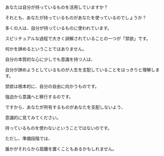 あなたは自分が持っているものを活用していますか？

それとも、あなたが持っているものがあなたを使っているのでしょうか？

多くの人は、自分が持っているものに使われています。

スピリチュアルな過程で大きく誤解されていることの一つが「禁欲」です。

何かを諦めるということではありません。

自分の本質的な心に少しでも意識を持つ人は、

自分が諦めようとしているものが人生を支配していることをはっきりと理解します。

禁欲は根本的に、自分の自由に向かうものです。

強迫から意識へと移行するのです。

ですから、あなたが所有するものがあなたを支配しないよう、

意識的に見てみてください。

持っているものを使わないということではないのです。

ただし、準備段階では、

誰かがそれらから距離を置くこともあるかもしれません。